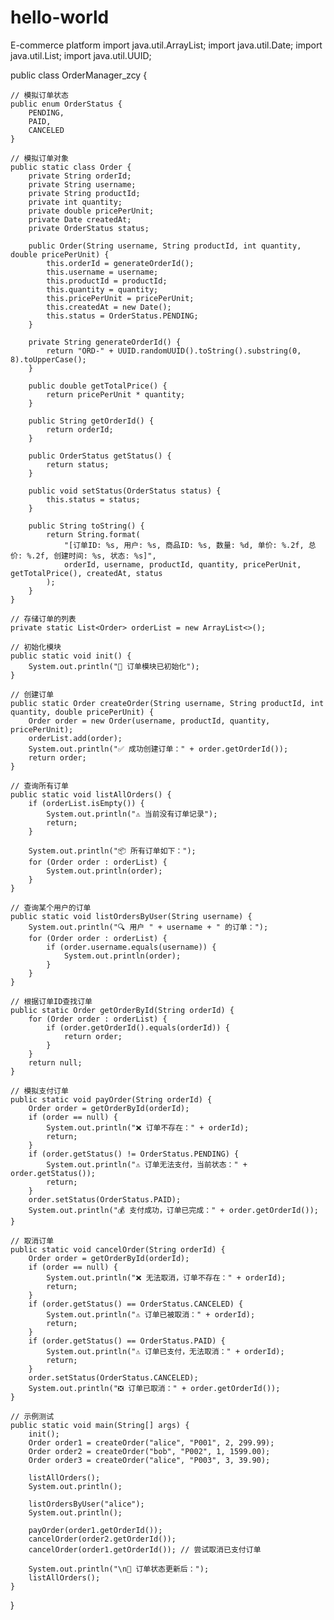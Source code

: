 # hello-world
E-commerce platform
import java.util.ArrayList;
import java.util.Date;
import java.util.List;
import java.util.UUID;

public class OrderManager_zcy {

    // 模拟订单状态
    public enum OrderStatus {
        PENDING,
        PAID,
        CANCELED
    }

    // 模拟订单对象
    public static class Order {
        private String orderId;
        private String username;
        private String productId;
        private int quantity;
        private double pricePerUnit;
        private Date createdAt;
        private OrderStatus status;

        public Order(String username, String productId, int quantity, double pricePerUnit) {
            this.orderId = generateOrderId();
            this.username = username;
            this.productId = productId;
            this.quantity = quantity;
            this.pricePerUnit = pricePerUnit;
            this.createdAt = new Date();
            this.status = OrderStatus.PENDING;
        }

        private String generateOrderId() {
            return "ORD-" + UUID.randomUUID().toString().substring(0, 8).toUpperCase();
        }

        public double getTotalPrice() {
            return pricePerUnit * quantity;
        }

        public String getOrderId() {
            return orderId;
        }

        public OrderStatus getStatus() {
            return status;
        }

        public void setStatus(OrderStatus status) {
            this.status = status;
        }

        public String toString() {
            return String.format(
                "[订单ID: %s, 用户: %s, 商品ID: %s, 数量: %d, 单价: %.2f, 总价: %.2f, 创建时间: %s, 状态: %s]",
                orderId, username, productId, quantity, pricePerUnit, getTotalPrice(), createdAt, status
            );
        }
    }

    // 存储订单的列表
    private static List<Order> orderList = new ArrayList<>();

    // 初始化模块
    public static void init() {
        System.out.println("🧾 订单模块已初始化");
    }

    // 创建订单
    public static Order createOrder(String username, String productId, int quantity, double pricePerUnit) {
        Order order = new Order(username, productId, quantity, pricePerUnit);
        orderList.add(order);
        System.out.println("✅ 成功创建订单：" + order.getOrderId());
        return order;
    }

    // 查询所有订单
    public static void listAllOrders() {
        if (orderList.isEmpty()) {
            System.out.println("⚠️ 当前没有订单记录");
            return;
        }

        System.out.println("📦 所有订单如下：");
        for (Order order : orderList) {
            System.out.println(order);
        }
    }

    // 查询某个用户的订单
    public static void listOrdersByUser(String username) {
        System.out.println("🔍 用户 " + username + " 的订单：");
        for (Order order : orderList) {
            if (order.username.equals(username)) {
                System.out.println(order);
            }
        }
    }

    // 根据订单ID查找订单
    public static Order getOrderById(String orderId) {
        for (Order order : orderList) {
            if (order.getOrderId().equals(orderId)) {
                return order;
            }
        }
        return null;
    }

    // 模拟支付订单
    public static void payOrder(String orderId) {
        Order order = getOrderById(orderId);
        if (order == null) {
            System.out.println("❌ 订单不存在：" + orderId);
            return;
        }
        if (order.getStatus() != OrderStatus.PENDING) {
            System.out.println("⚠️ 订单无法支付，当前状态：" + order.getStatus());
            return;
        }
        order.setStatus(OrderStatus.PAID);
        System.out.println("💰 支付成功，订单已完成：" + order.getOrderId());
    }

    // 取消订单
    public static void cancelOrder(String orderId) {
        Order order = getOrderById(orderId);
        if (order == null) {
            System.out.println("❌ 无法取消，订单不存在：" + orderId);
            return;
        }
        if (order.getStatus() == OrderStatus.CANCELED) {
            System.out.println("⚠️ 订单已被取消：" + orderId);
            return;
        }
        if (order.getStatus() == OrderStatus.PAID) {
            System.out.println("⚠️ 订单已支付，无法取消：" + orderId);
            return;
        }
        order.setStatus(OrderStatus.CANCELED);
        System.out.println("❎ 订单已取消：" + order.getOrderId());
    }

    // 示例测试
    public static void main(String[] args) {
        init();
        Order order1 = createOrder("alice", "P001", 2, 299.99);
        Order order2 = createOrder("bob", "P002", 1, 1599.00);
        Order order3 = createOrder("alice", "P003", 3, 39.90);

        listAllOrders();
        System.out.println();

        listOrdersByUser("alice");
        System.out.println();

        payOrder(order1.getOrderId());
        cancelOrder(order2.getOrderId());
        cancelOrder(order1.getOrderId()); // 尝试取消已支付订单

        System.out.println("\n🧾 订单状态更新后：");
        listAllOrders();
    }
}
